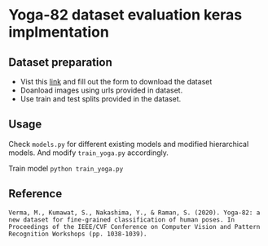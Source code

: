 # Yoga-82 dataset evaluation keras implmentation

## Dataset preparation

- Vist this [link](https://sites.google.com/view/yoga-82/home) and fill out the form to download the dataset
- Doanload images using urls provided in dataset.
- Use train and test splits provided in the dataset.

## Usage

Check `models.py` for different existing models and modified hierarchical models. And modify `train_yoga.py` accordingly.

Train model
`python train_yoga.py`



## Reference
`Verma, M., Kumawat, S., Nakashima, Y., & Raman, S. (2020). Yoga-82: a new dataset for fine-grained classification of human poses. In Proceedings of the IEEE/CVF Conference on Computer Vision and Pattern Recognition Workshops (pp. 1038-1039).`
